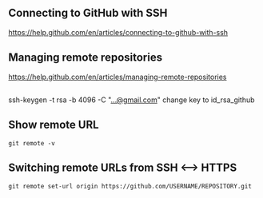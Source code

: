 ## Connecting to GitHub with SSH    
https://help.github.com/en/articles/connecting-to-github-with-ssh   
## Managing remote repositories   
https://help.github.com/en/articles/managing-remote-repositories    
##

ssh-keygen -t rsa -b 4096 -C "...@gmail.com"
change key to id_rsa_github

## Show remote URL
```
git remote -v
```

## Switching remote URLs from SSH <--> HTTPS 
```
git remote set-url origin https://github.com/USERNAME/REPOSITORY.git
```
